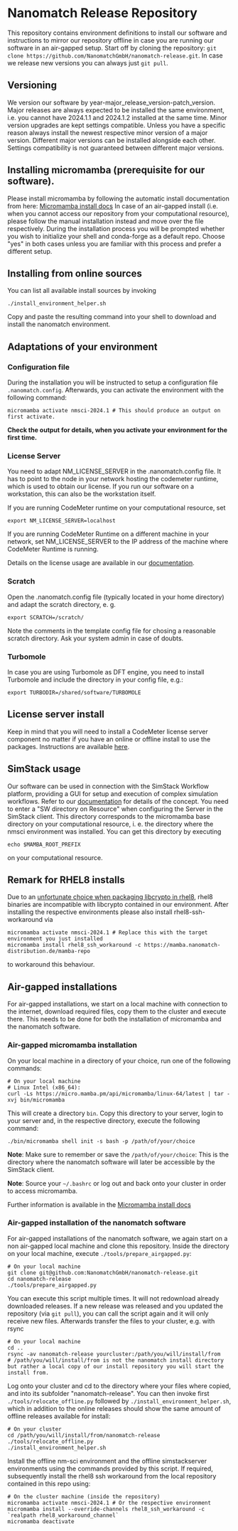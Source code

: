 # Nanomatch Release Repository

This repository contains environment definitions to install our software and instructions to mirror our repository offline in case you are running our software in an air-gapped setup.
Start off by cloning the repository: `git clone https://github.com/NanomatchGmbH/nanomatch-release.git`. In case we release new versions you can always just `git pull`.

## Versioning

We version our software by year-major\_release\_version-patch\_version. Major releases are always expected to be installed the same environment, i.e. you cannot have 2024.1.1 and 2024.1.2 installed at the same time. Minor version upgrades are kept settings compatible. Unless you have a specific reason always install the newest respective minor version of a major version.
Different major versions can be installed alongside each other. Settings compatibility is not guaranteed between different major versions.

## Installing micromamba (prerequisite for our software).

Please install micromamba by following the automatic install documentation from here: [Micromamba install docs](https://mamba.readthedocs.io/en/latest/installation/micromamba-installation.html)
In case of an air-gapped install (i.e. when you cannot access our repository from your computational resource), please follow the manual installation instead and move over the file respectively.
During the installation process you will be prompted whether you wish to initialize your shell and conda-forge as a default repo. Choose "yes" in both cases unless you are familiar with this process and prefer a different setup.

## Installing from online sources

You can list all available install sources by invoking

```
./install_environment_helper.sh
```
Copy and paste the resulting command into your shell to download and install the nanomatch environment.

## Adaptations of your environment
### Configuration file
During the installation you will be instructed to setup a configuration file `.nanomatch.config`. Afterwards, you can activate the environment with the following command: 
```
micromamba activate nmsci-2024.1 # This should produce an output on first activate.
```
**Check the output for details, when you activate your environment for the first time.** 

### License Server
You need to adapt NM_LICENSE_SERVER in the .nanomatch.config file. It has to point to the node in your network hosting the codemeter runtime, which is used to obtain our license. If you run our software on a workstation, this can also be the workstation itself.

If you are running CodeMeter runtime on your computational resource, set

```
export NM_LICENSE_SERVER=localhost
```
If you are running CodeMeter Runtime on a different machine in your network, set NM_LICENSE_SERVER to the IP address of the machine where CodeMeter Runtime is running.

Details on the license usage are available in our [documentation](http://docs.nanomatch.de/technical/licensing/licensing.html).


### Scratch 
Open the .nanomatch.config file (typically located in your home directory) and adapt the scratch directory, e. g. 
```
export SCRATCH=/scratch/
```
Note the comments in the template config file for chosing a reasonable scratch directory. Ask your system admin in case of doubts. 

### Turbomole
In case you are using Turbomole as DFT engine, you need to install Turbomole and include the directory in your config file, e.g.:
```
export TURBODIR=/shared/software/TURBOMOLE
```

## License server install

Keep in mind that you will need to install a CodeMeter license server component no matter if you have an online or offline install to use the packages. Instructions are available [here](http://docs.nanomatch.de/technical/licensing/licensing.html).

## SimStack usage

Our software can be used in connection with the SimStack Workflow platform, providing a GUI for setup and execution of complex simulation workflows. Refer to our [documentation](http://docs.nanomatch.de/technical/technical.html) for details of the concept. You need to enter a "SW directory on Resource" when configuring the Server in the SimStack client. This directory corresponds to the micromamba base directory on your computational resource, i. e. the directory where the nmsci environment was installed. You can get this directory by executing

```
echo $MAMBA_ROOT_PREFIX
```

on your computational resource.

## Remark for RHEL8 installs

Due to an [unfortunate choice when packaging libcrypto in rhel8](https://github.com/conda/conda/issues/10241), rhel8 binaries are incompatible with libcrypto contained in our environment. After installing the respective environments please also install
rhel8-ssh-workaround via
```
micromamba activate nmsci-2024.1 # Replace this with the target environment you just installed
micromamba install rhel8_ssh_workaround -c https://mamba.nanomatch-distribution.de/mamba-repo
```
to workaround this behaviour.

## Air-gapped installations
For air-gapped installations, we start on a local machine with connection to the internet, download required files, copy them to the cluster and execute there. This needs to be done for both the installation of micromamba and the nanomatch software.
### Air-gapped micromamba installation
On your local machine in a directory of your choice, run one of the following commands:
```
# On your local machine
# Linux Intel (x86_64):
curl -Ls https://micro.mamba.pm/api/micromamba/linux-64/latest | tar -xvj bin/micromamba
```
This will create a directory `bin`. Copy this directory to your server, login to your server and, in the respective directory, execute the following command:
```
./bin/micromamba shell init -s bash -p /path/of/your/choice
```
**Note**: Make sure to remember or save the `/path/of/your/choice`: This is the directory where the nanomatch software will later be accessible by the SimStack client.

**Note**: Source your `~/.bashrc` or log out and back onto your cluster in order to access micromamba.

Further information is available in the [Micromamba install docs](https://mamba.readthedocs.io/en/latest/installation/micromamba-installation.html)

### Air-gapped installation of the nanomatch software
For air-gapped installations of the nanomatch software, we again start on a non air-gapped local machine and clone this repository.
Inside the directory on your local machine, execute `./tools/prepare_airgapped.py`:

```
# On your local machine
git clone git@github.com:NanomatchGmbH/nanomatch-release.git
cd nanomatch-release
./tools/prepare_airgapped.py
```
You can execute this script multiple times. It will not redownload already downloaded releases. If a new release was released and you updated the repository (via `git pull`), you can call the script again and it will only receive new files.
Afterwards transfer the files to your cluster, e.g. with rsync
```
# On your local machine
cd ..
rsync -av nanomatch-release yourcluster:/path/you/will/install/from
# /path/you/will/install/from is not the nanomatch install directory but rather a local copy of our install repository you will start the install from.
```
Log onto your cluster and cd to the directory where your files where copied, and into its subfolder "nanomatch-release". You can then invoke first `./tools/relocate_offline.py` followed by `./install_environment_helper.sh`, which in addition to the online releases should show the same amount of offline releases available for install:
```
# On your cluster
cd /path/you/will/install/from/nanomatch-release
./tools/relocate_offline.py
./install_environment_helper.sh
```
Install the offline nm-sci environment and the offline simstackserver environments using the commands provided by this script.
If required, subsequently install the rhel8 ssh workaround from the local repository contained in this repo using:
```
# On the cluster machine (inside the repository)
micromamba activate nmsci-2024.1 # Or the respective environment
micromamba install --override-channels rhel8_ssh_workaround -c `realpath rhel8_workaround_channel`
micromamba deactivate
```


